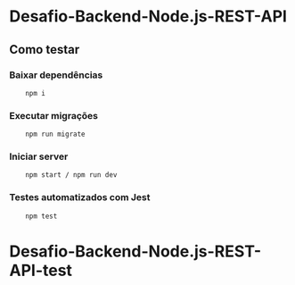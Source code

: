 # Desafio-Backend-Node.js-REST-API

## Como testar

### Baixar dependências

````
    npm i
````

### Executar migrações

````
    npm run migrate
````

### Iniciar server

````
    npm start / npm run dev
````

### Testes automatizados com Jest

````
    npm test
````

# Desafio-Backend-Node.js-REST-API-test
